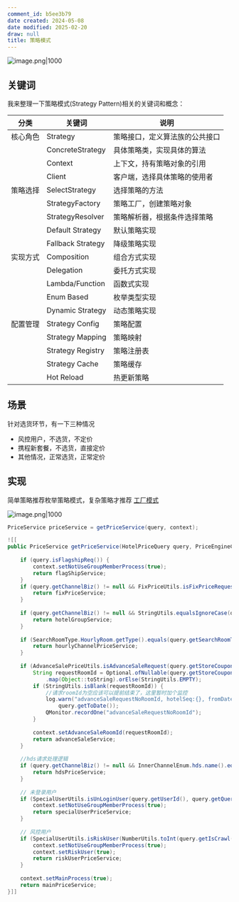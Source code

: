 ```yaml
---
comment_id: b5ee3b79
date created: 2024-05-08
date modified: 2025-02-20
draw: null
title: 策略模式
---
```

![image.png|1000](https://imagehosting4picgo.oss-cn-beijing.aliyuncs.com/imagehosting/fix-dir%2Fpicgo%2Fpicgo-clipboard-images%2F2024%2F05%2F09%2F21-59-11-5f6779e792be0e23e156e8f6b6b16723-20240509215910-8a13f2.png)

<!-- more -->

## 关键词

我来整理一下策略模式(Strategy Pattern)相关的关键词和概念：

| 分类   | 关键词               | 说明              |
| ---- | ----------------- | --------------- |
| 核心角色 | Strategy          | 策略接口，定义算法族的公共接口 |
|      | ConcreteStrategy  | 具体策略类，实现具体的算法   |
|      | Context           | 上下文，持有策略对象的引用   |
|      | Client            | 客户端，选择具体策略的使用者  |
| 策略选择 | SelectStrategy    | 选择策略的方法         |
|      | StrategyFactory   | 策略工厂，创建策略对象     |
|      | StrategyResolver  | 策略解析器，根据条件选择策略  |
|      | Default Strategy  | 默认策略实现          |
|      | Fallback Strategy | 降级策略实现          |
| 实现方式 | Composition       | 组合方式实现          |
|      | Delegation        | 委托方式实现          |
|      | Lambda/Function   | 函数式实现           |
|      | Enum Based        | 枚举类型实现          |
|      | Dynamic Strategy  | 动态策略实现          |
| 配置管理 | Strategy Config   | 策略配置            |
|      | Strategy Mapping  | 策略映射            |
|      | Strategy Registry | 策略注册表           |
|      | Strategy Cache    | 策略缓存            |
|      | Hot Reload        | 热更新策略           |

## 场景

针对选货环节，有一下三种情况

- 风控用户，不选货，不定价
- 携程新套餐，不选货，直接定价
- 其他情况，正常选货，正常定价

## 实现

简单策略推荐枚举策略模式，复杂策略才推荐 [工厂模式](工厂模式.md)

![image.png|1000](https://imagehosting4picgo.oss-cn-beijing.aliyuncs.com/imagehosting/fix-dir%2Fpicgo%2Fpicgo-clipboard-images%2F2024%2F05%2F09%2F22-51-22-35cba26b11c40367e9b419a5d56321fe-20240509225121-e49006.png)

```java
PriceService priceService = getPriceService(query, context);

![[
public PriceService getPriceService(HotelPriceQuery query, PriceEngineContext context) {  
  
    if (query.isFlagshipReq()) {  
        context.setNotUseGroupMemberProcess(true);  
        return flagShipService;  
    }  
    if (query.getChannelBiz() != null && FixPriceUtils.isFixPriceRequest(query.getChannelBiz())) {  
        return fixPriceService;  
    }  
  
    if (query.getChannelBiz() != null && StringUtils.equalsIgnoreCase(query.getChannelBiz().getId(), "hotelGroupService")) {  
        return hotelGroupService;  
    }  
  
    if (SearchRoomType.HourlyRoom.getType().equals(query.getSearchRoomType())) {  
        return hourlyChannelPriceService;  
    }  
  
    if (AdvanceSalePriceUtils.isAdvanceSaleRequest(query.getStoreCoupon())) {  
        String requestRoomId = Optional.ofNullable(query.getStoreCoupon().get(AdvanceSaleRequestKey.ROOMID))  
            .map(Object::toString).orElse(StringUtils.EMPTY);  
        if (StringUtils.isBlank(requestRoomId)) {  
            //请求roomId为空应该可以提前结束了，这里暂时加个监控  
            log.warn("advanceSaleRequestNoRoomId, hotelSeq:{}, fromDate:{}, toDate:{}", query.getHotelSeq(), query.getFromDate(),  
                query.getToDate());  
            QMonitor.recordOne("advanceSaleRequestNoRoomId");  
        }  
  
        context.setAdvanceSaleRoomId(requestRoomId);  
        return advanceSaleService;  
    }  
  
    //hds请求处理逻辑  
    if (query.getChannelBiz() != null && InnerChannelEnum.hds.name().equals(query.getChannelBiz().getId())) {  
        return hdsPriceService;  
    }  
  
    // 未登录用户  
    if (SpecialUserUtils.isUnLoginUser(query.getUserId(), query.getQueryEnum().getTag())) {  
        context.setNotUseGroupMemberProcess(true);  
        return specialUserPriceService;  
    }  
  
    // 风控用户  
    if (SpecialUserUtils.isRiskUser(NumberUtils.toInt(query.getIsCrawl(), 0), query.getQueryEnum().getTag())) {  
        context.setNotUseGroupMemberProcess(true);  
        context.setRiskUser(true);  
        return riskUserPriceService;  
    }  
  
    context.setMainProcess(true);  
    return mainPriceService;  
}]]
```
